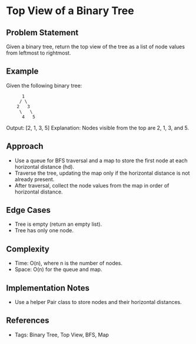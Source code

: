 # Top View of a Binary Tree

## Problem Statement

Given a binary tree, return the top view of the tree as a list of node values from leftmost to rightmost.

## Example

Given the following binary tree:

```
      1
     / \
    2   3
     \   \
      4   5
```

Output: [2, 1, 3, 5]
Explanation: Nodes visible from the top are 2, 1, 3, and 5.

## Approach

- Use a queue for BFS traversal and a map to store the first node at each horizontal distance (hd).
- Traverse the tree, updating the map only if the horizontal distance is not already present.
- After traversal, collect the node values from the map in order of horizontal distance.

## Edge Cases

- Tree is empty (return an empty list).
- Tree has only one node.

## Complexity

- Time: O(n), where n is the number of nodes.
- Space: O(n) for the queue and map.

## Implementation Notes

- Use a helper Pair class to store nodes and their horizontal distances.

## References

- Tags: Binary Tree, Top View, BFS, Map
